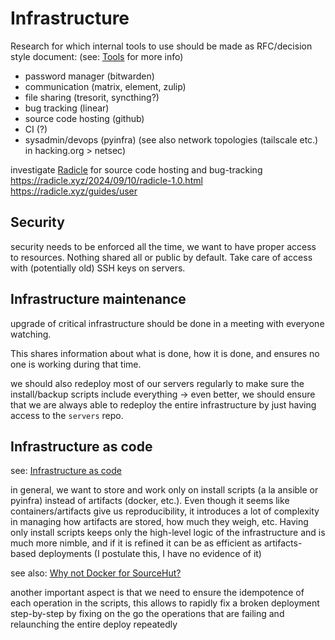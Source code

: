 # Infrastructure

Research for which internal tools to use should be made as RFC/decision style document:
(see: [Tools](../tools.md) for more info)

- password manager (bitwarden)
- communication (matrix, element, zulip)
- file sharing (tresorit, syncthing?)
- bug tracking (linear)
- source code hosting (github)
- CI (?)
- sysadmin/devops (pyinfra) (see also network topologies (tailscale etc.) in hacking.org > netsec)

investigate [Radicle](https://radicle.xyz/blog/towards-decentralized-code-collaboration.html) for source code hosting and bug-tracking
https://radicle.xyz/2024/09/10/radicle-1.0.html
https://radicle.xyz/guides/user

## Security

security needs to be enforced all the time, we want to have proper access to resources. Nothing shared all or public by default. Take care of access with (potentially old) SSH keys on servers.


## Infrastructure maintenance

upgrade of critical infrastructure should be done in a meeting with everyone watching.

This shares information about what is done, how it is done, and ensures no one is working during that time.

we should also redeploy most of our servers regularly to make sure the install/backup scripts include everything -> even better, we should ensure that we are always able to redeploy the entire infrastructure by just having access to the `servers` repo.


## Infrastructure as code

see: [Infrastructure as code](https://en.wikipedia.org/wiki/Infrastructure_as_code)

in general, we want to store and work only on install scripts (a la ansible or pyinfra) instead of artifacts (docker, etc.). Even though it seems like containers/artifacts give us reproducibility, it introduces a lot of complexity in managing how artifacts are stored, how much they weigh, etc. Having only install scripts keeps only the high-level logic of the infrastructure and is much more nimble, and if it is refined it can be as efficient as artifacts-based deployments (I postulate this, I have no evidence of it)

see also: [Why not Docker for SourceHut?](https://paste.sr.ht/~sircmpwn/78cc21e1661d5a9d8038f47e532d286807ac89ad)

another important aspect is that we need to ensure the idempotence of each operation in the scripts, this allows
to rapidly fix a broken deployment step-by-step by fixing on the go the operations that are failing and relaunching
the entire deploy repeatedly
